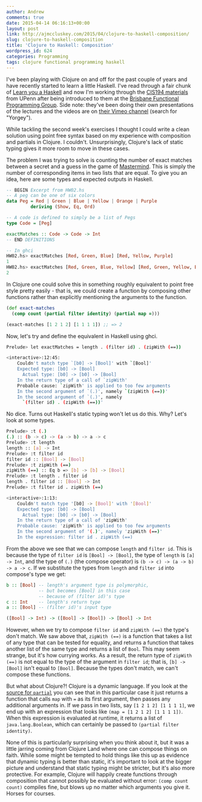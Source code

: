 ```yaml
---
author: Andrew
comments: true
date: 2015-04-14 06:16:13+00:00
layout: post
link: http://ajmccluskey.com/2015/04/clojure-to-haskell-composition/
slug: clojure-to-haskell-composition
title: 'Clojure to Haskell: Composition'
wordpress_id: 624
categories: Programming
tags: clojure functional programming haskell
---
```


I've been playing with Clojure on and off for the past couple of years and have recently started to learn a little Haskell. I've read through a fair chunk of [Learn you a Haskell](http://learnyouahaskell.com/) and now I'm working through the [CIS194 materials](http://www.seas.upenn.edu/~cis194/lectures.html) from UPenn after being introduced to them at the [Brisbane Functional Programming Group](http://www.meetup.com/Brisbane-Functional-Programming-Group/). Side note: they've been doing their own presentations of the lectures and the videos are on [their Vimeo channel](https://vimeo.com/channels/bfg) (search for "Yorgey").

While tackling the second week's exercises I thought I could write a clean solution using point free syntax based on my experience with composition and partials in Clojure. I couldn't. Unsurprisingly, Clojure's lack of static typing gives it more room to move in these cases.

<!-- more -->

The problem I was trying to solve is counting the number of exact matches between a secret and a guess in the game of [Mastermind](https://en.wikipedia.org/wiki/Mastermind_(board_game)). This is simply the number of corresponding items in two lists that are equal. To give you an idea, here are some types and expected outputs in Haskell.

```haskell
-- BEGIN Excerpt from HW02.hs
-- A peg can be one of six colors
data Peg = Red | Green | Blue | Yellow | Orange | Purple
         deriving (Show, Eq, Ord)

-- A code is defined to simply be a list of Pegs
type Code = [Peg]

exactMatches :: Code -> Code -> Int
-- END DEFINITIONS

-- In ghci
HW02.hs> exactMatches [Red, Green, Blue] [Red, Yellow, Purple]
1
HW02.hs> exactMatches [Red, Green, Blue, Yellow] [Red, Green, Yellow, Blue]
2 
```

In Clojure one could solve this in something roughly equivalent to point free style pretty easily - that is, we could create a function by composing other functions rather than explicitly mentioning the arguments to the function.

```clojure
(def exact-matches
  (comp count (partial filter identity) (partial map =)))

(exact-matches [1 2 1 2] [1 1 1 1]) ;; => 2
```

Now, let's try and define the equivalent in Haskell using ghci.

```bash
Prelude> let exactMatches = length . (filter id) . (zipWith (==))

<interactive>:12:45:
    Couldn't match type `[b0] -> [Bool]' with `[Bool]'
    Expected type: [b0] -> [Bool]
      Actual type: [b0] -> [b0] -> [Bool]
    In the return type of a call of `zipWith'
    Probable cause: `zipWith' is applied to too few arguments
    In the second argument of `(.)', namely `(zipWith (==))'
    In the second argument of `(.)', namely
      `(filter id) . (zipWith (==))'
```

No dice. Turns out Haskell's static typing won't let us do this. Why? Let's look at some types.
    
```bash
Prelude> :t (.)
(.) :: (b -> c) -> (a -> b) -> a -> c
Prelude> :t length
length :: [a] -> Int
Prelude> :t filter id
filter id :: [Bool] -> [Bool]
Prelude> :t zipWith (==)
zipWith (==) :: Eq b => [b] -> [b] -> [Bool]
Prelude> :t length . filter id
length . filter id :: [Bool] -> Int
Prelude> :t filter id . zipWith (==)

<interactive>:1:13:
    Couldn't match type '[b0] -> [Bool]' with '[Bool]'
    Expected type: [b0] -> [Bool]
      Actual type: [b0] -> [b0] -> [Bool]
    In the return type of a call of 'zipWith'
    Probable cause: 'zipWith' is applied to too few arguments
    In the second argument of '(.)', namely 'zipWith (==)'
    In the expression: filter id . zipWith (==)
```


From the above we see that we can compose `length` and `filter id`. This is because the type of `filter id` is `[Bool] -> [Bool]`, the type of `length` is `[a] -> Int`, and the type of `(.)` (the compose operator) is `(b -> c) -> (a -> b) -> a -> c`. If we substitute the types from `length` and `filter id` into compose's type we get:

```haskell
b :: [Bool] -- length's argument type is polymorphic,
            -- but becomes [Bool] in this case
            -- because of (filter id)'s type
c :: Int    -- length's return type
a :: [Bool] -- (filter id)'s input type

([Bool] -> Int) -> ([Bool] -> [Bool]) -> [Bool] -> Int
```


However, when we try to compose `filter id` and `zipWith (==)` the type's don't match. We saw above that, `zipWith (==)` is a function that takes a list of any type that can be tested for equality, and returns a function that takes another list of the same type and returns a list of `Bool`. This may seem strange, but it's how currying works. As a result, the return type of `zipWith (==)` is not equal to the type of the argument in `filter id`; that is, `[b] -> [Bool]` isn't equal to `[Bool]`. Because the types don't match, we can't compose these functions.

But what about Clojure?! Clojure is a dynamic language. If you look at the [source for `partial`](https://github.com/clojure/clojure/blob/599affa78f963da4ea9ea210a76b4b11a35ff9c4/src/clj/clojure/core.clj#L2481) you can see that in this particular case it just returns a function that calls `map` with `=` as its first argument, then passes any additional arguments in. If we pass in two lists, say `[1 2 1 2] [1 1 1 1]`, we end up with an expression that looks like `(map = [1 2 1 2] [1 1 1 1])`. When this expression is evaluated at runtime, it returns a list of `java.lang.Boolean`, which can certainly be passed to `(partial filter identity)`.

None of this is particularly surprising when you think about it, but it was a little jarring coming from Clojure Land where one can compose things on faith. While some might be tempted to hold things like this up as evidence that dynamic typing is better than static, it's important to look at the bigger picture and understand that static typing might be stricter, but it's also more protective. For example, Clojure will happily create functions through composition that cannot possibly be evaluated without error: `(comp count count)` compiles fine, but blows up no matter which arguments you give it. Horses for courses.
